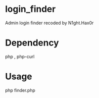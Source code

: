 # login_finder
Admin login finder recoded by N1ght.Hax0r
# Dependency
php , php-curl
# Usage
php finder.php
